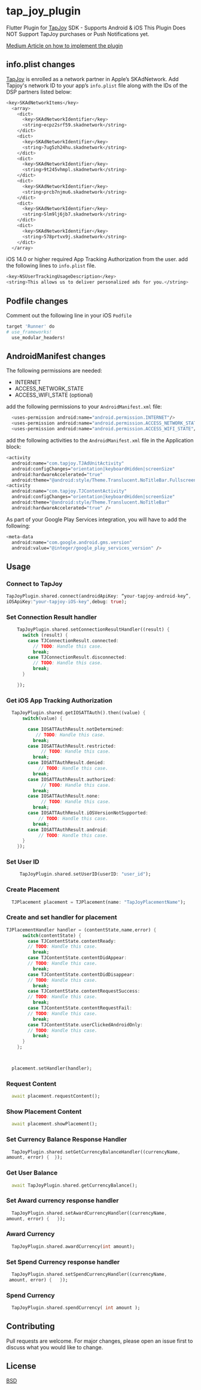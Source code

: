 # tap_joy_plugin

Flutter Plugin for [TapJoy](https://www.tapjoy.com/) SDK - Supports Android & iOS
This Plugin Does NOT Support TapJoy purchases or Push Notifications yet.

[Medium Article on how to implement the plugin](https://mahmoudabdellatief-88944.medium.com/how-to-implement-tapjoy-in-flutter-180db663ea6
)

## info.plist changes
[TapJoy](https://www.tapjoy.com/) is enrolled as a network partner in Apple’s SKAdNetwork. Add Tapjoy's network ID to your app’s ```info.plist``` file along with the IDs of the DSP partners listed below:

```bash
<key>SKAdNetworkItems</key>
  <array>
    <dict>
      <key>SKAdNetworkIdentifier</key>
      <string>ecpz2srf59.skadnetwork</string>
    </dict>
    <dict>
      <key>SKAdNetworkIdentifier</key>
      <string>7ug5zh24hu.skadnetwork</string>
    </dict>
    <dict>
      <key>SKAdNetworkIdentifier</key>
      <string>9t245vhmpl.skadnetwork</string>
    </dict>
    <dict>
      <key>SKAdNetworkIdentifier</key>
      <string>prcb7njmu6.skadnetwork</string>
    </dict>
    <dict>
      <key>SKAdNetworkIdentifier</key>
      <string>5lm9lj6jb7.skadnetwork</string>
    </dict>
    <dict>
      <key>SKAdNetworkIdentifier</key>
      <string>578prtvx9j.skadnetwork</string>
    </dict>
  </array>
```
iOS 14.0 or higher required App Tracking Authorization from the user.
add the following lines to ```info.plist``` file.
```bash
<key>NSUserTrackingUsageDescription</key>
<string>This allows us to deliver personalized ads for you.</string>
```
## Podfile changes
Comment out the following line in your iOS ```Podfile```

```bash
target 'Runner' do
# use_frameworks!
  use_modular_headers!
```

## AndroidManifest changes

The following permissions are needed:

- INTERNET
- ACCESS_NETWORK_STATE
- ACCESS_WIFI_STATE (optional)

add the following permissions to your ```AndroidManifest.xml``` file: 
```bash
  <uses-permission android:name="android.permission.INTERNET"/>
  <uses-permission android:name="android.permission.ACCESS_NETWORK_STATE"/>
  <uses-permission android:name="android.permission.ACCESS_WIFI_STATE"/>
```
add the following activities to the ```AndroidManifest.xml``` file in the Application block:
```bash
<activity
  android:name="com.tapjoy.TJAdUnitActivity"
  android:configChanges="orientation|keyboardHidden|screenSize"
  android:hardwareAccelerated="true"
  android:theme="@android:style/Theme.Translucent.NoTitleBar.Fullscreen" />
<activity
  android:name="com.tapjoy.TJContentActivity"
  android:configChanges="orientation|keyboardHidden|screenSize"
  android:theme="@android:style/Theme.Translucent.NoTitleBar"
  android:hardwareAccelerated="true" />
```
As part of your Google Play Services integration, you will have to add the following:
```bash
<meta-data
  android:name="com.google.android.gms.version"
  android:value="@integer/google_play_services_version" />
```
## Usage

### Connect to TapJoy

```dart
TapJoyPlugin.shared.connect(androidApiKey: “your-tapjoy-android-key”,
iOSApiKey:"your-tapjoy-iOS-key",debug: true);
```
### Set Connection Result handler

```dart
    TapJoyPlugin.shared.setConnectionResultHandler((result) {
      switch (result) {
        case TJConnectionResult.connected:
          // TODO: Handle this case.
          break;
        case TJConnectionResult.disconnected:
          // TODO: Handle this case.
          break;
      }

    });
```

### Get iOS App Tracking Authorization

```dart
  TapJoyPlugin.shared.getIOSATTAuth().then((value) {
      switch(value) {

        case IOSATTAuthResult.notDetermined:
           // TODO: Handle this case.
          break;
        case IOSATTAuthResult.restricted:
             // TODO: Handle this case.
          break;
        case IOSATTAuthResult.denied:
            // TODO: Handle this case.
          break;
        case IOSATTAuthResult.authorized:
             // TODO: Handle this case.
          break;
        case IOSATTAuthResult.none:
             // TODO: Handle this case.
          break;
        case IOSATTAuthResult.iOSVersionNotSupported:
            // TODO: Handle this case.
          break;
        case IOSATTAuthResult.android:
            // TODO: Handle this case.
      }
    });
```

### Set User ID

```dart
     TapJoyPlugin.shared.setUserID(userID: "user_id");

```
### Create Placement

```dart
  TJPlacement placement = TJPlacement(name: "TapJoyPlacementName");

```
### Create and set handler for placement

```dart
TJPlacementHandler handler = (contentState,name,error) {
      switch(contentState) {
        case TJContentState.contentReady:
        // TODO: Handle this case.
          break;
        case TJContentState.contentDidAppear:
        // TODO: Handle this case.
          break;
        case TJContentState.contentDidDisappear:
        // TODO: Handle this case.
          break;
        case TJContentState.contentRequestSuccess:
        // TODO: Handle this case.
          break;
        case TJContentState.contentRequestFail:
        // TODO: Handle this case.
          break;
        case TJContentState.userClickedAndroidOnly:
        // TODO: Handle this case.
          break;
      }
    };



  placement.setHandler(handler);
```
### Request Content

```dart
  await placement.requestContent();
```

### Show Placement Content

```dart
  await placement.showPlacement();
```

### Set Currency Balance Response Handler

```dart
  TapJoyPlugin.shared.setGetCurrencyBalanceHandler((currencyName, 
amount, error) {  });

```
### Get User Balance

```dart
  await TapJoyPlugin.shared.getCurrencyBalance();
```
### Set Award currency response handler

```dart
  TapJoyPlugin.shared.setAwardCurrencyHandler((currencyName, 
amount, error) {   });
```

### Award Currency 

```dart
  TapJoyPlugin.shared.awardCurrency(int amount);
```
### Set Spend Currency response handler 

```dart
  TapJoyPlugin.shared.setSpendCurrencyHandler((currencyName,
 amount, error) {   });
```
### Spend Currency 

```dart
  TapJoyPlugin.shared.spendCurrency( int amount );
```


## Contributing
Pull requests are welcome. For major changes, please open an issue first to discuss what you would like to change.

## License
[BSD](https://github.com/mabdelatief/tap_joy_plugin/blob/master/LICENSE)